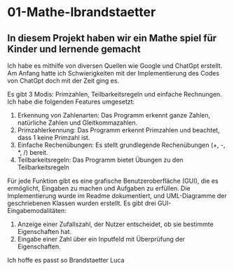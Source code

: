 # 01-Mathe-lbrandstaetter
## In diesem Projekt haben wir ein Mathe spiel für Kinder und lernende gemacht

Ich habe es mithilfe von diversen Quellen wie Google und ChatGpt erstellt. 
Am Anfang hatte ich Schwierigkeiten mit der Implementierung des Codes von ChatGpt doch mit der Zeit ging es.

Es gibt 3 Modis: Primzahlen, Teilbarkeitsregeln und einfache Rechnungen.
Ich habe die folgenden Features umgesetzt:

1. Erkennung von Zahlenarten: Das Programm erkennt ganze Zahlen, natürliche Zahlen und Gleitkommazahlen.
2. Primzahlerkennung: Das Programm erkennt Primzahlen und beachtet, dass 1 keine Primzahl ist.
3. Einfache Rechenübungen: Es stellt grundlegende Rechenübungen (+, -, *, /) bereit.
4. Teilbarkeitsregeln: Das Programm bietet Übungen zu den Teilbarkeitsregeln

Für jede Funktion gibt es eine grafische Benutzeroberfläche (GUI), die es ermöglicht, Eingaben zu machen und Aufgaben zu erfüllen. Die Implementierung wurde im Readme dokumentiert, und UML-Diagramme der geschriebenen Klassen wurden erstellt. Es gibt drei GUI-Eingabemodalitäten: 

1. Anzeige einer Zufallszahl, der Nutzer entscheidet, ob sie bestimmte Eigenschaften hat.
2. Eingabe einer Zahl über ein Inputfeld mit Überprüfung der Eigenschaften.
   
Ich hoffe es passt so
Brandstaetter Luca

